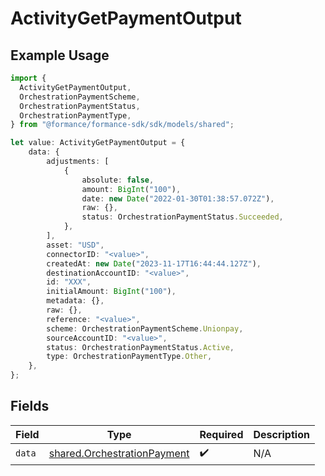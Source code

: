# ActivityGetPaymentOutput

## Example Usage

```typescript
import {
  ActivityGetPaymentOutput,
  OrchestrationPaymentScheme,
  OrchestrationPaymentStatus,
  OrchestrationPaymentType,
} from "@formance/formance-sdk/sdk/models/shared";

let value: ActivityGetPaymentOutput = {
    data: {
        adjustments: [
            {
                absolute: false,
                amount: BigInt("100"),
                date: new Date("2022-01-30T01:38:57.072Z"),
                raw: {},
                status: OrchestrationPaymentStatus.Succeeded,
            },
        ],
        asset: "USD",
        connectorID: "<value>",
        createdAt: new Date("2023-11-17T16:44:44.127Z"),
        destinationAccountID: "<value>",
        id: "XXX",
        initialAmount: BigInt("100"),
        metadata: {},
        raw: {},
        reference: "<value>",
        scheme: OrchestrationPaymentScheme.Unionpay,
        sourceAccountID: "<value>",
        status: OrchestrationPaymentStatus.Active,
        type: OrchestrationPaymentType.Other,
    },
};
```

## Fields

| Field                                                                             | Type                                                                              | Required                                                                          | Description                                                                       |
| --------------------------------------------------------------------------------- | --------------------------------------------------------------------------------- | --------------------------------------------------------------------------------- | --------------------------------------------------------------------------------- |
| `data`                                                                            | [shared.OrchestrationPayment](../../../sdk/models/shared/orchestrationpayment.md) | :heavy_check_mark:                                                                | N/A                                                                               |